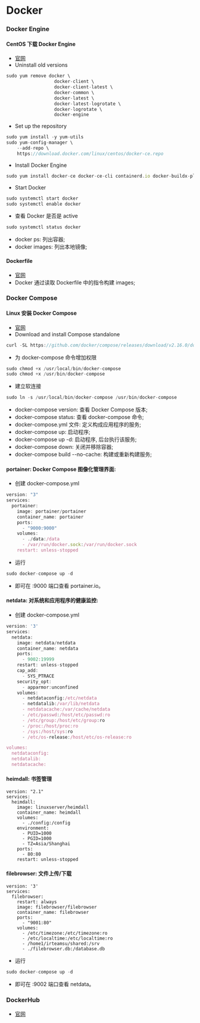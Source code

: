# Docker
### Docker Engine
#### CentOS 下载 Docker Engine
- [官网](https://docs.docker.com/engine/install/centos/)
- Uninstall old versions
```javascript
sudo yum remove docker \
                  docker-client \
                  docker-client-latest \
                  docker-common \
                  docker-latest \
                  docker-latest-logrotate \
                  docker-logrotate \
                  docker-engine
```
- Set up the repository
```javascript
sudo yum install -y yum-utils
sudo yum-config-manager \
    --add-repo \
    https://download.docker.com/linux/centos/docker-ce.repo
```
- Install Docker Engine
```javascript
sudo yum install docker-ce docker-ce-cli containerd.io docker-buildx-plugin docker-compose-plugin
```
- Start Docker
```javascript
sudo systemctl start docker
sudo systemctl enable docker
```
- 查看 Docker 是否是 active
```javascript
sudo systemctl status docker
```
- docker ps: 列出容器;
- docker images: 列出本地镜像;

#### Dockerfile
- [官网](https://docs.docker.com/engine/reference/builder/)
- Docker 通过读取 Dockerfile 中的指令构建 images;

### Docker Compose
#### Linux 安装 Docker Compose
- [官网](https://docs.docker.com/compose/install/other/#on-linux)
- Download and install Compose standalone
```javascript
curl -SL https://github.com/docker/compose/releases/download/v2.16.0/docker-compose-linux-x86_64 -o /usr/local/bin/docker-compose
```
- 为 docker-compose 命令增加权限
```javascript
sudo chmod +x /usr/local/bin/docker-compose
sudo chmod +x /usr/bin/docker-compose
```
- 建立软连接
```javascript
sudo ln -s /usr/local/bin/docker-compose /usr/bin/docker-compose
```
- docker-compose version: 查看 Docker Compose 版本;
- docker-compose status: 查看 docker-compose 命令;
- docker-compose.yml 文件: 定义构成应用程序的服务;
- docker-compose up: 启动程序;
- docker-compose up -d: 启动程序, 后台执行该服务;
- docker-compose down: 关闭并移除容器;
- docker-compose build --no-cache: 构建或重新构建服务;
#### portainer: Docker Compose 图像化管理界面:
- 创建 docker-compose.yml
```javascript
version: "3"
services:
  portainer:
    image: portainer/portainer
    container_name: portainer
    ports:
      - "9000:9000"
    volumes:
      - ./data:/data
      - /var/run/docker.sock:/var/run/docker.sock
    restart: unless-stopped
```
- 运行 
```javascript
sudo docker-compose up -d
```
- 即可在 :9000 端口查看 portainer.io。

#### netdata: 对系统和应用程序的健康监控:
- 创建 docker-compose.yml
```javascript
version: '3'
services:
  netdata:
    image: netdata/netdata
    container_name: netdata
    ports:
      - 9002:19999
    restart: unless-stopped
    cap_add:
      - SYS_PTRACE
    security_opt:
      - apparmor:unconfined
    volumes:
      - netdataconfig:/etc/netdata
      - netdatalib:/var/lib/netdata
      - netdatacache:/var/cache/netdata
      - /etc/passwd:/host/etc/passwd:ro
      - /etc/group:/host/etc/group:ro
      - /proc:/host/proc:ro
      - /sys:/host/sys:ro
      - /etc/os-release:/host/etc/os-release:ro

volumes:
  netdataconfig:
  netdatalib:
  netdatacache:
```

#### heimdall: 书签管理
```
version: "2.1"
services:
  heimdall:
    image: linuxserver/heimdall
    container_name: heimdall
    volumes:
      - ./config:/config
    environment:
      - PUID=1000
      - PGID=1000
      - TZ=Asia/Shanghai
    ports:
      - 80:80
    restart: unless-stopped
```

#### filebrowser: 文件上传/下载
```
version: '3'
services:
  filebrowser:
    restart: always
    image: filebrowser/filebrowser
    container_name: filebrowser
    ports:
      - "9001:80"
    volumes:
      - /etc/timezone:/etc/timezone:ro
      - /etc/localtime:/etc/localtime:ro
      - /home1/irteamsu/shared:/srv
      - ./filebrowser.db:/database.db
```

- 运行 
```javascript
sudo docker-compose up -d
```
- 即可在 :9002 端口查看 netdata。 
### DockerHub
- [官网](https://hub.docker.com/)
